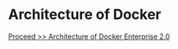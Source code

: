 # Architecture of Docker



[Proceed >> Architecture of Docker Enterprise 2.0](https://github.com/collabnix/dockerlabs/blob/master/beginners/architecture-dockeree.md)
